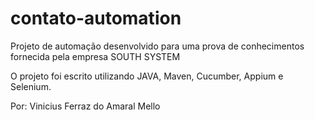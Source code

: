 # contato-automation

Projeto de automação desenvolvido para uma prova de conhecimentos fornecida pela empresa SOUTH SYSTEM

O projeto foi escrito utilizando JAVA, Maven, Cucumber, Appium e Selenium.

Por: Vinicius Ferraz do Amaral Mello
